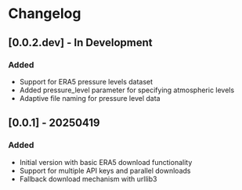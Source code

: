# Changelog

## [0.0.2.dev] - In Development
### Added
- Support for ERA5 pressure levels dataset
- Added pressure_level parameter for specifying atmospheric levels
- Adaptive file naming for pressure level data

## [0.0.1] - 20250419
### Added
- Initial version with basic ERA5 download functionality
- Support for multiple API keys and parallel downloads
- Fallback download mechanism with urllib3